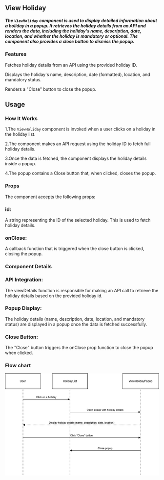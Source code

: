 ## View Holiday

##### The `ViewHoliday` component is used to display detailed information about a holiday in a popup. It retrieves the holiday details from an API and renders the data, including the holiday's name, description, date, location, and whether the holiday is mandatory or optional. The component also provides a close button to dismiss the popup.

### Features
Fetches holiday details from an API using the provided holiday ID.

Displays the holiday's name, description, date (formatted), location, and mandatory status.

Renders a "Close" button to close the popup.
## Usage
### How It Works
1.The `ViewHoliday` component is invoked when a user clicks on a holiday in the holiday list.

2.The component makes an API request using the holiday ID to fetch full holiday details.

3.Once the data is fetched, the component displays the holiday details inside a popup.

4.The popup contains a Close button that, when clicked, closes the popup.

### Props
The component accepts the following props:

### id:
 A string representing the ID of the selected holiday. This is used to fetch holiday details.
### onClose: 
A callback function that is triggered when the close button is clicked, closing the popup.

### Component Details
### API Integration: 
The viewDetails function is responsible for making an API call to retrieve the holiday details based on the provided holiday id.
### Popup Display: 
The holiday details (name, description, date, location, and mandatory status) are displayed in a popup once the data is fetched successfully.
### Close Button: 
The "Close" button triggers the onClose prop function to close the popup when clicked.

### Flow chart


![View](viewHolidays.png)
